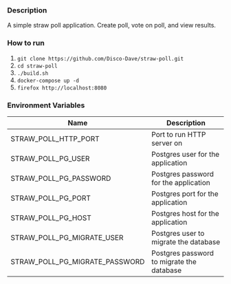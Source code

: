 ### Description
A simple straw poll application. Create poll, vote on poll, and view results.

### How to run
1. `git clone https://github.com/Disco-Dave/straw-poll.git`
2. `cd straw-poll`
3. `./build.sh`
4. `docker-compose up -d`
5. `firefox http://localhost:8080`

### Environment Variables
Name                           | Description                               
-------------------------------|------------------------------------------
STRAW_POLL_HTTP_PORT           | Port to run HTTP server on               
STRAW_POLL_PG_USER             | Postgres user for the application       
STRAW_POLL_PG_PASSWORD         | Postgres password for the application  
STRAW_POLL_PG_PORT             | Postgres port for the application     
STRAW_POLL_PG_HOST             | Postgres host for the application    
STRAW_POLL_PG_MIGRATE_USER     | Postgres user to migrate the database
STRAW_POLL_PG_MIGRATE_PASSWORD | Postgres password to migrate the database 
